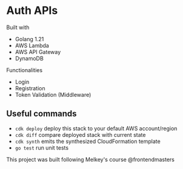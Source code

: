 # Auth APIs

Built with

- Golang 1.21
- AWS Lambda
- AWS API Gateway
- DynamoDB

Functionalities

- Login
- Registration
- Token Validation (Middleware)

## Useful commands

- `cdk deploy` deploy this stack to your default AWS account/region
- `cdk diff` compare deployed stack with current state
- `cdk synth` emits the synthesized CloudFormation template
- `go test` run unit tests

This project was built following Melkey's course @frontendmasters
